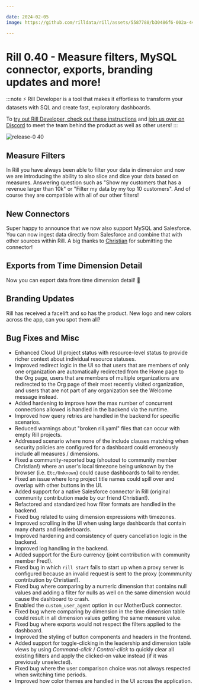 ```yaml
---

date: 2024-02-05
image: https://github.com/rilldata/rill/assets/5587788/b30486f6-002a-445d-8a1b-955b6ec0066d

---
```


# Rill 0.40 - Measure filters, MySQL connector, exports, branding updates and more!

:::note
⚡ Rill Developer is a tool that makes it effortless to transform your datasets with SQL and create fast, exploratory dashboards.

To [try out Rill Developer, check out these instructions](../../install) and [join us over on Discord](https://bit.ly/3bbcSl9) to meet the team behind the product as well as other users!
:::

![release-0 40](https://storage.googleapis.com/prod-cdn.rilldata.com/docs/release-notes/release-0.40-gif)

## Measure Filters
In Rill you have always been able to filter your data in dimension and now we are introducing the ability to also slice and dice your data based on measures. Answering question such as "Show my customers that has a revenue larger than 10k" or "Filter my data by my top 10 customers". And of course they are compatible with all of our other filters!

## New Connectors
Super happy to announce that we now also support MySQL and Salesforce. You can now ingest data directly from Salesforce and combine that with other sources within Rill. A big thanks to [Christian](https://github.com/cwarden) for submitting the connector!

## Exports from Time Dimension Detail
Now you can export data from time dimension detail! 🥳

## Branding Updates
Rill has received a facelift and so has the product. New logo and new colors across the app, can you spot them all?

  
## Bug Fixes and Misc
- Enhanced Cloud UI project status with resource-level status to provide richer context about individual resource statuses.
- Improved redirect logic in the UI so that users that are members of only one organization are automatically redirected from the Home page to the Org page, users that are members of multiple organizations are redirected to the Org page of their most recently visited organization, and users that are not part of any organization see the Welcome message instead. 
- Added hardening to improve how the max number of concurrent connections allowed is handled in the backend via the runtime.
- Improved how query retries are handled in the backend for specific scenarios.
- Reduced warnings about "broken rill.yaml" files that can occur with empty Rill projects.
- Addressed scenario where none of the include clauses matching when security policies are configured for a dashboard could erroneously include all measures / dimensions.
- Fixed a community-reported bug (shoutout to community member Christian!) where an user's local timezone being unknown by the browser (i.e. `Etc/Unknown`) could cause dashboards to fail to render.
- Fixed an issue where long project title names could spill over and overlap with other buttons in the UI.
- Added support for a native Salesforce connector in Rill (original community contribution made by our friend Christian!).
- Refactored and standardized how filter formats are handled in the backend. 
- Fixed bug related to using dimension expressions with timezones. 
- Improved scrolling in the UI when using large dashboards that contain many charts and leaderboards. 
- Improved hardening and consistency of query cancellation logic in the backend.
- Improved log handling in the backend.
- Added support for the Euro currency (joint contribution with community member Fred!).
- Fixed bug in which `rill start` fails to start up when a proxy server is configured because an invalid request is sent to the proxy (commmunity contribution by Christian!).
- Fixed bug where comparing by a numeric dimension that contains null values and adding a filter for nulls as well on the same dimension would cause the dashboard to crash.
- Enabled the `custom_user_agent` option in our MotherDuck connector.
- Fixed bug where comparing by dimension in the time dimension table could result in all dimension values getting the same measure value. 
- Fixed bug where exports would not respect the filters applied to the dashboard.
- Improved the styling of button components and headers in the frontend.
- Added support for toggle-clicking in the leadership and dimension table views by using _Command-click_ / _Control-click_ to quickly clear all existing filters and apply the clicked-on value instead (if it was previously unselected).
- Fixed bug where the user comparison choice was not always respected when switching time periods.
- Improved how color themes are handled in the UI across the application.